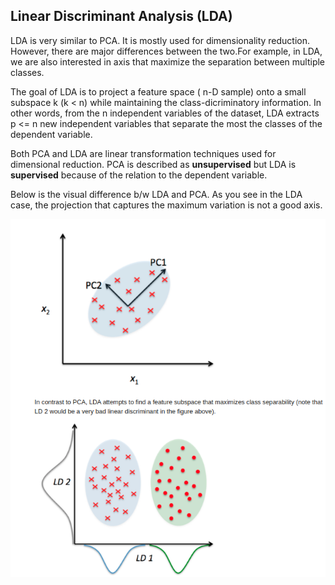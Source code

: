 ## Linear Discriminant Analysis (LDA)

LDA is very similar to PCA. It is mostly used for dimensionality reduction. However, there are major differences between the two.For example, in LDA, we are also interested in axis that maximize the separation between multiple classes. 

The goal of LDA is to project a feature space ( n-D sample) onto a small subspace k (k < n) while maintaining the class-dicriminatory information. In other words, from the n independent variables of the dataset, LDA extracts p <= n new independent variables that separate the most the classes of the dependent variable. 

Both PCA and LDA are linear transformation techniques used for dimensional reduction. PCA is described as **unsupervised** but LDA is **supervised** because of the relation to the dependent variable. 

Below is the visual difference b/w LDA and PCA. As you see in the LDA case, the projection that captures the maximum variation is not a good axis. 

![LDA vs. PCA](LDAvsPCA.png)
